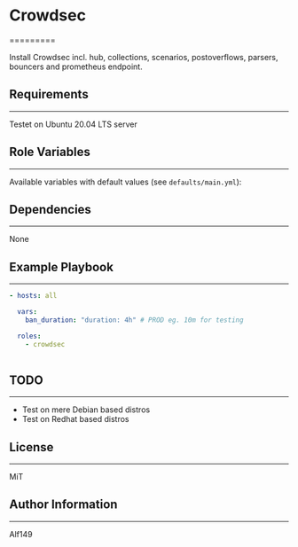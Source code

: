 # Crowdsec
=========

Install Crowdsec incl. hub, collections, scenarios, postoverflows, parsers, bouncers and prometheus endpoint.

## Requirements
------------
Testet on Ubuntu 20.04 LTS server

## Role Variables
--------------
Available variables with default values (see `defaults/main.yml`):

## Dependencies
------------
None

## Example Playbook
----------------


```yaml
- hosts: all

  vars:
    ban_duration: "duration: 4h" # PROD eg. 10m for testing

  roles:
    - crowdsec
 
```
## TODO
------
- Test on mere Debian based distros 
- Test on Redhat based distros 



## License
-------

MiT

## Author Information
------------------

Alf149
